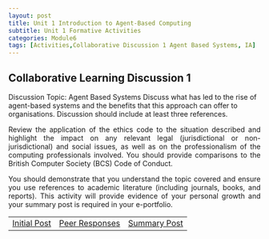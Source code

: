 ```yaml
---
layout: post
title: Unit 1 Introduction to Agent-Based Computing
subtitle: Unit 1 Formative Activities
categories: Module6
tags: [Activities,Collaborative Discussion 1 Agent Based Systems, IA]
---
```

<html lang="en">

<body>



<h2>Collaborative Learning Discussion 1 </h2>
<p>Discussion Topic: Agent Based Systems
Discuss what has led to the rise of agent-based systems and the benefits that this approach can offer to organisations. Discussion should include at least three references.

<p style="text-align: justify;">Review the application of the ethics code to the situation described and highlight the impact on any relevant legal (jurisdictional or non-jurisdictional) and social issues, as well as on the professionalism of the computing professionals involved. You should provide comparisons to the British Computer Society (BCS) Code of Conduct.</p>

<p style="text-align: justify;">You should demonstrate that you understand the topic covered and ensure you use references to academic literature (including journals, books, and reports). This activity will provide evidence of your personal growth and your summary post is required in your e-portfolio.</p>



<table>
    <tr>
      <td> <a href="../../../../artefacts/RMPP-Unit01-InitialPost.pdf" target="_blank" class="button large">Initial Post</a></td> 
       <td> <a href="../../../../artefacts/RMPP-Unit01-Peer_Response.pdf" target="_blank" class="button large">Peer Responses</a></td> 
       <td> <a href="../../../../artefacts/RMPP-Unit01-SummaryPost.pdf" target="_blank" class="button large">Summary Post</a></td> 
    </tr>
</table>




